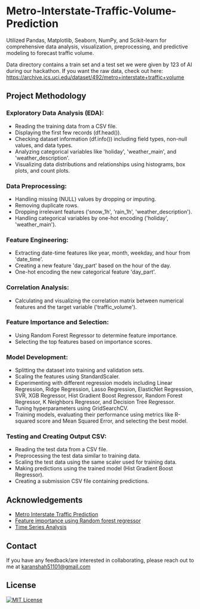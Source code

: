 # Metro-Interstate-Traffic-Volume-Prediction

Utilized Pandas, Matplotlib, Seaborn, NumPy, and Scikit-learn for comprehensive data analysis, visualization, preprocessing, and predictive modeling to forecast traffic volume.

Data directory contains a train set and a test set we were given by 123 of AI during our hackathon. If you want the raw data, check out here: https://archive.ics.uci.edu/dataset/492/metro+interstate+traffic+volume

## Project Methodology

### Exploratory Data Analysis (EDA):

- Reading the training data from a CSV file.
- Displaying the first few records (df.head()).
- Checking dataset information (df.info()) including field types, non-null values, and data types.
- Analyzing categorical variables like 'holiday', 'weather_main', and 'weather_description'.
- Visualizing data distributions and relationships using histograms, box plots, and count plots.

### Data Preprocessing:

- Handling missing (NULL) values by dropping or imputing.
- Removing duplicate rows.
- Dropping irrelevant features ('snow_1h', 'rain_1h', 'weather_description').
- Handling categorical variables by one-hot encoding ('holiday', 'weather_main').

### Feature Engineering:

- Extracting date-time features like year, month, weekday, and hour from 'date_time'.
- Creating a new feature 'day_part' based on the hour of the day.
- One-hot encoding the new categorical feature 'day_part'.

### Correlation Analysis:

- Calculating and visualizing the correlation matrix between numerical features and the target variable ('traffic_volume').

### Feature Importance and Selection:

- Using Random Forest Regressor to determine feature importance.
- Selecting the top features based on importance scores.

### Model Development:

- Splitting the dataset into training and validation sets.
- Scaling the features using StandardScaler.
- Experimenting with different regression models including Linear Regression, Ridge Regression, Lasso Regression, ElasticNet Regression, SVR, XGB Regressor, Hist Gradient Boost Regressor, Random Forest Regressor, K Neighbors Regressor, and Decision Tree Regressor.
- Tuning hyperparameters using GridSearchCV.
- Training models, evaluating their performance using metrics like R-squared score and Mean Squared Error, and selecting the best model.

### Testing and Creating Output CSV:

- Reading the test data from a CSV file.
- Preprocessing the test data similar to training data.
- Scaling the test data using the same scaler used for training data.
- Making predictions using the trained model (Hist Gradient Boost Regressor).
- Creating a submission CSV file containing predictions.

## Acknowledgements

 - [Metro Interstate Traffic Prediction](https://www.kaggle.com/code/meemr5/traffic-volume-prediction-time-series-starter/notebook)
 - [Feature importance using Random forest regressor](https://mljar.com/blog/feature-importance-in-random-forest/)
 - [Time Series Analysis](https://www.analyticsvidhya.com/blog/2021/10/a-comprehensive-guide-to-time-series-analysis/)


## Contact

If you have any feedback/are interested in collaborating, please reach out to me at karanshah51101@gmail.com


## License

[![MIT License](https://img.shields.io/badge/License-MIT-green.svg)](https://choosealicense.com/licenses/mit/)

